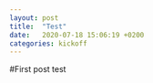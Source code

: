 ```yaml
---
layout: post
title:  "Test"
date:   2020-07-18 15:06:19 +0200
categories: kickoff
---
```


#First post
test
